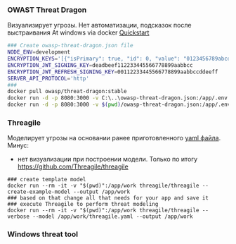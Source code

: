 ### OWAST Threat Dragon
Визуализирует угрозы. Нет автоматизации, подсказок после выстраивания
At windows via docker
[Quickstart](https://owasp.org/www-project-threat-dragon/docs-2/install-environment/)

```sh
### Create owasp-threat-dragon.json file
NODE_ENV=development
ENCRYPTION_KEYS='[{"isPrimary": true, "id": 0, "value": "0123456789abcdef0123456789abcdef"}]'
ENCRYPTION_JWT_SIGNING_KEY=deadbeef112233445566778899aabbcc
ENCRYPTION_JWT_REFRESH_SIGNING_KEY=00112233445566778899aabbccddeeff
SERVER_API_PROTOCOL='http'
###
docker pull owasp/threat-dragon:stable
docker run -d -p 8080:3000 -v C:\..\owasp-threat-dragon.json:/app/.env owasp/threat-dragon:stable
docker run -d -p 8080:3000 -v $(pwd)/owasp-threat-dragon.json:/app/.env threatdragon/owasp-threat-dragon:latest-arm64
```


### Threagile
Моделирует угрозы на основании ранее приготовленного [yaml файла](https://github.com/Threagile/github-integration-example/blob/main/threagile.yaml). 
Минус: 
- нет визуализации при построении модели. Только по итогу
https://github.com/Threagile/threagile
```
### create template model
docker run --rm -it -v "$(pwd)":/app/work threagile/threagile --create-example-model --output /app/work
### based on that change all that needs for your app and save it
### execute Threagile to perform threat modeling
docker run --rm -it -v "$(pwd)":/app/work threagile/threagile --verbose --model /app/work/threagile.yaml --output /app/work
```

### Windows threat tool
